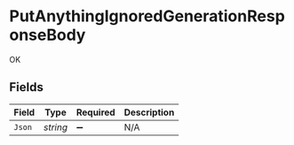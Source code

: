 # PutAnythingIgnoredGenerationResponseBody

OK


## Fields

| Field              | Type               | Required           | Description        |
| ------------------ | ------------------ | ------------------ | ------------------ |
| `Json`             | *string*           | :heavy_minus_sign: | N/A                |